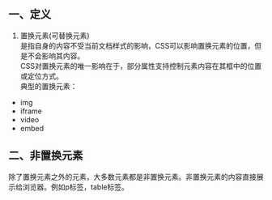 ## 一、定义
1. 置换元素(可替换元素)  
是指自身的内容不受当前文档样式的影响，CSS可以影响置换元素的位置，但是不会影响其内容。  
CSS对置换元素的唯一影响在于，部分属性支持控制元素内容在其框中的位置或定位方式。  
典型的置换元素：
* img
* iframe
* video
* embed

## 二、非置换元素
除了置换元素之外的元素，大多数元素都是非置换元素。非置换元素的内容直接展示给浏览器。例如p标签，table标签。